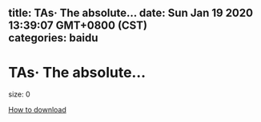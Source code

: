 
title: TAs· The absolute…
date: Sun Jan 19 2020 13:39:07 GMT+0800 (CST)    
categories: baidu
---

# TAs· The absolute…
size: 0
 
 

[How to download](https://bpcam.bemobtrk.com/go/2ceec3aa-1ca2-46d6-b9ff-aaa5c184517c?jno=3262)
